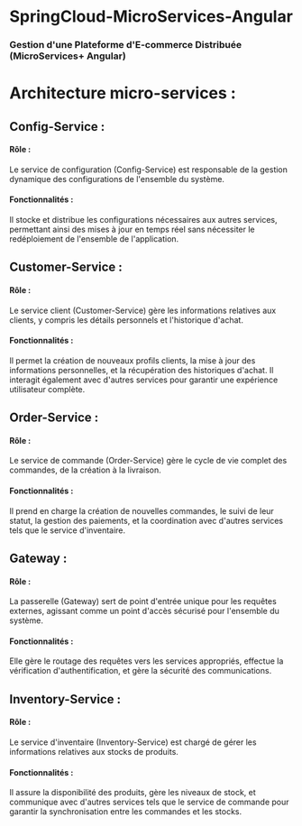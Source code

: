 # SpringCloud-MicroServices-Angular
### Gestion d'une Plateforme d'E-commerce Distribuée (MicroServices+ Angular) 

#  Architecture micro-services : 

## Config-Service :
#### Rôle :
Le service de configuration (Config-Service) est responsable de la gestion dynamique des configurations de l'ensemble du système.
#### Fonctionnalités : 
Il stocke et distribue les configurations nécessaires aux autres services, permettant ainsi des mises à jour en temps réel sans nécessiter le redéploiement de l'ensemble de l'application.
## Customer-Service :
#### Rôle : 
Le service client (Customer-Service) gère les informations relatives aux clients, y compris les détails personnels et l'historique d'achat.
#### Fonctionnalités :
Il permet la création de nouveaux profils clients, la mise à jour des informations personnelles, et la récupération des historiques d'achat. Il interagit également avec d'autres services pour garantir une expérience utilisateur complète.
## Order-Service :
#### Rôle : 
Le service de commande (Order-Service) gère le cycle de vie complet des commandes, de la création à la livraison.
#### Fonctionnalités :
Il prend en charge la création de nouvelles commandes, le suivi de leur statut, la gestion des paiements, et la coordination avec d'autres services tels que le service d'inventaire.
## Gateway :
#### Rôle : 
La passerelle (Gateway) sert de point d'entrée unique pour les requêtes externes, agissant comme un point d'accès sécurisé pour l'ensemble du système.
#### Fonctionnalités :
 Elle gère le routage des requêtes vers les services appropriés, effectue la vérification d'authentification, et gère la sécurité des communications.
## Inventory-Service :
#### Rôle : 
Le service d'inventaire (Inventory-Service) est chargé de gérer les informations relatives aux stocks de produits.
#### Fonctionnalités :
 Il assure la disponibilité des produits, gère les niveaux de stock, et communique avec d'autres services tels que le service de commande pour garantir la synchronisation entre les commandes et les stocks.


